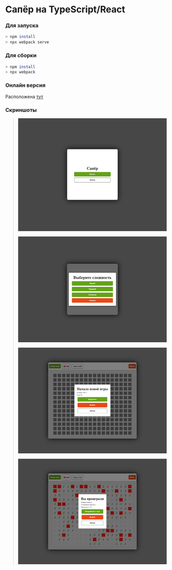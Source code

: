 # Сапёр на TypeScript/React

### Для запуска
```bash
> npm install
> npx webpack serve
```

### Для сборки
```bash
> npm install
> npx webpack
```

### Онлайн версия

Расположена [тут](https://vicimpa.github.io/minesweeper)

### Скриншоты

> ![](screens/img1.png)
>
> ![](screens/img2.png)
>
> ![](screens/img3.png)
>
> ![](screens/img4.png)
>